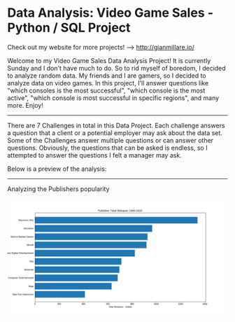 # Data Analysis: Video Game Sales - Python / SQL Project

Check out my website for more projects! --> http://gianmillare.io/

Welcome to my Video Game Sales Data Analysis Project! It is currently Sunday and I don't have much to do. So to rid myself of boredom, I decided to analyze random data. My friends and I are gamers, so I decided to analyze data on video games. In this project, I'll answer questions like "which consoles is the most successful", "which console is the most active", "which console is most successful in specific regions", and many more. Enjoy!

------------------------------------------------------------------------------------------------------------------------
There are 7 Challenges in total in this Data Project. Each challenge answers a question that a client or a potential employer may ask about the data set. Some of the Challenges answer multiple questions or can answer other questions. Obviously, the questions that can be asked is endless, so I attempted to answer the questions I felt a manager may ask.

Below is a preview of the analysis:

------------------------------------------------------------------------------------------------------------------------

Analyzing the Publishers popularity

![](Plots/pub_activity.png)

